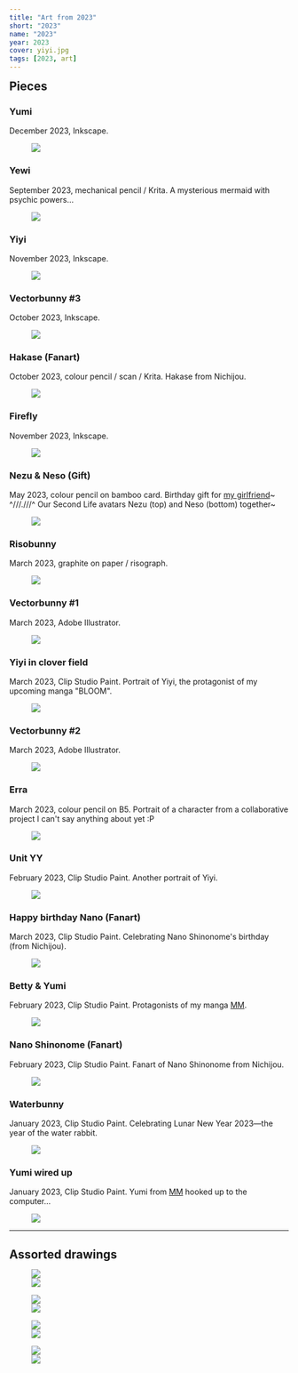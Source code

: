 ```yaml
---
title: "Art from 2023"
short: "2023"
name: "2023"
year: 2023
cover: yiyi.jpg
tags: [2023, art]
---
```


<h2 id="pieces" style="margin-bottom:0.5em;margin-top:0.5em">Pieces</h2>

### Yumi

December 2023, Inkscape.

<figure>
  <img src="{{ site.baseurl }}/assets/art/2023/v2.svg">
</figure>

### Yewi

September 2023, mechanical pencil / Krita. A mysterious mermaid with psychic powers…

<figure>
  <img src="{{ site.baseurl }}/assets/art/2023/yewi.jpg">
</figure>

### Yiyi

November 2023, Inkscape.

<figure>
  <img src="{{ site.baseurl }}/assets/art/2023/yiyi.svg">
</figure>

### Vectorbunny #3

October 2023, Inkscape.

<figure>
  <img src="{{ site.baseurl }}/assets/art/2023/lovebunny.jpg">
</figure>

### Hakase (Fanart)

October 2023, colour pencil / scan / Krita. Hakase from Nichijou.

<figure>
  <img src="{{ site.baseurl }}/assets/art/2023/october hakase.jpg">
</figure>

### Firefly

November 2023, Inkscape.

<figure>
  <img src="{{ site.baseurl }}/assets/art/2023/firefly2b.svg">
</figure>

### Nezu & Neso (Gift)

May 2023, colour pencil on bamboo card. Birthday gift for [my girlfriend](https://beverage2000.tumblr.com)~ ^///.///^ Our Second Life avatars Nezu (top) and Neso (bottom) together~

<figure>
  <img src="{{ site.baseurl }}/assets/art/2023/june gift nezo.jpg">
</figure>

### Risobunny

March 2023, graphite on paper / risograph.

<figure>
  <img src="{{ site.baseurl }}/assets/art/2023/risobunny.jpg">
</figure>

### Vectorbunny #1

March 2023, Adobe Illustrator.

<figure>
  <img src="{{ site.baseurl }}/assets/art/2023/bunny2.jpg">
</figure>

### Yiyi in clover field

March 2023, Clip Studio Paint. Portrait of Yiyi, the protagonist of my upcoming manga "BLOOM".

<figure>
  <img src="{{ site.baseurl }}/assets/art/2023/yiyiclovers.jpg">
</figure>

### Vectorbunny #2

March 2023, Adobe Illustrator.

<figure>
  <img src="{{ site.baseurl }}/assets/art/2023/bunnygirl3b.jpg">
</figure>

### Erra

March 2023, colour pencil on B5. Portrait of a character from a collaborative project I can't say anything about yet :P

<figure>
  <img src="{{ site.baseurl }}/assets/art/2023/erra.jpg">
</figure>

### Unit YY

February 2023, Clip Studio Paint. Another portrait of Yiyi.

<figure>
  <img src="{{ site.baseurl }}/assets/art/2023/yiyi-paint-feb.jpg">
</figure>

### Happy birthday Nano (Fanart)

March 2023, Clip Studio Paint. Celebrating Nano Shinonome's birthday (from Nichijou).

<figure>
  <img src="{{ site.baseurl }}/assets/art/2023/nano-birthday.jpg">
</figure>

### Betty & Yumi

February 2023, Clip Studio Paint. Protagonists of my manga [MM](/work/mm).

<figure>
  <img src="{{ site.baseurl }}/assets/art/2023/yumibetty.jpg">
</figure>

### Nano Shinonome (Fanart)

February 2023, Clip Studio Paint. Fanart of Nano Shinonome from Nichijou.

<figure>
  <img src="{{ site.baseurl }}/assets/art/2023/nano.jpg">
</figure>

### Waterbunny

January 2023, Clip Studio Paint. Celebrating Lunar New Year 2023—the year of the water rabbit.

<figure>
  <img src="{{ site.baseurl }}/assets/art/2023/waterrabbit.jpg">
</figure>

### Yumi wired up

January 2023, Clip Studio Paint. Yumi from [MM](/work/mm) hooked up to the computer…

<figure>
  <img src="{{ site.baseurl }}/assets/art/2023/wiredyumi.jpg">
</figure>

---

<h2 id="assorted-drawings" style="margin-bottom:0.5em">Assorted drawings</h2>

<figure>
  <div class="img2f">
    <div style="flex:1.3333333333;">
      <img src="{{ site.baseurl }}/assets/art/2023/drawings/feb-city.jpg">
    </div>
    <div style="flex:0.5128205128;">
      <img src="{{ site.baseurl }}/assets/art/2023/drawings/varya-yiyi.jpg">
    </div>
  </div>
</figure>

<figure>
  <div class="img2f">
    <div style="flex:0.5963665087;">
      <img src="{{ site.baseurl }}/assets/art/2023/drawings/neso-ipod.jpg">
    </div>
    <div style="flex:0.8292593944;">
      <img src="{{ site.baseurl }}/assets/art/2023/drawings/nezubeer.jpg">
    </div>
  </div>
</figure>

<!-- <figure>
  <div class="img2f">
    <div style="flex:0.489586389;">
      <img src="{{ site.baseurl }}/assets/art/2023/drawings/feb-yiyi-wehh.jpg">
    </div>
    <div style="flex:0.4308211474;">
      <img src="{{ site.baseurl }}/assets/art/2023/drawings/feb-varya.jpg">
    </div>
  </div>
</figure> -->

<figure>
  <div class="img2f">
    <div style="flex:0.6086956522;">
      <img src="{{ site.baseurl }}/assets/art/2023/drawings/varyananan-feb.jpg">
    </div>
    <div style="flex:0.7045454545;">
      <img src="{{ site.baseurl }}/assets/art/2023/drawings/feb-varya-nude.jpg">
    </div>
  </div>
</figure>

<figure>
  <div class="img2f">
    <div style="flex:1.0249488753;">
      <img src="{{ site.baseurl }}/assets/art/2023/drawings/nezo.jpg">
    </div>
    <div style="flex:0.75;">
      <img src="{{ site.baseurl }}/assets/art/2023/drawings/necorp.jpg">
    </div>
  </div>
</figure>
